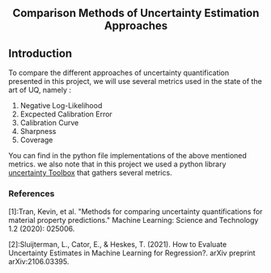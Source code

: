 <h2 align='center'> Comparison Methods of Uncertainty Estimation Approaches </h2> 

## Introduction
To compare the different approaches of uncertainty quantification presented in this project, we will use several metrics used in the state of the art  of UQ, namely :

1. Negative Log-Likelihood 
2. Excpected Calibration Error
3. Calibration Curve
4. Sharpness
5. Coverage


You can find in the python file implementations of the above mentioned metrics. 
we also note that in this project we used a python library  [uncertainty Toolbox](https://uncertainty-toolbox.github.io/) that gathers several metrics.



### References

[1]:Tran, Kevin, et al. "Methods for comparing uncertainty quantifications for material property predictions." Machine Learning: Science and Technology 1.2 (2020): 025006.

[2]:Sluijterman, L., Cator, E., & Heskes, T. (2021). How to Evaluate Uncertainty Estimates in Machine Learning for Regression?. arXiv preprint arXiv:2106.03395.

